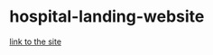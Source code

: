 # hospital-landing-website

[link to the site](https://alikarpykov.github.io/hospital-landing-website/)
